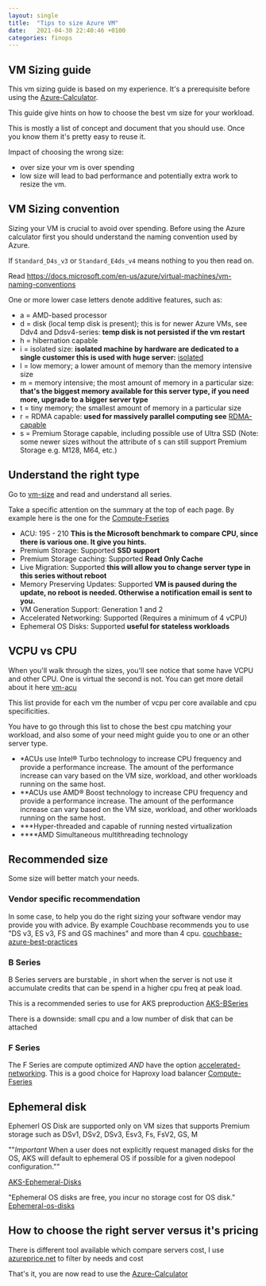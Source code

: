```yaml
---
layout: single
title:  "Tips to size Azure VM"
date:   2021-04-30 22:40:46 +0100
categories: finops
---
```


## VM Sizing guide

This vm sizing guide is based on my experience. It's a prerequisite before using the [Azure-Calculator].

This guide give hints on how to choose the best vm size for your workload.

This is mostly a list of concept and document that you should use. Once you know them it's pretty easy to reuse it.

Impact of choosing the wrong size:

- over size your vm is over spending
- low size will lead to bad performance and potentially extra work to resize the vm.

## VM Sizing convention

Sizing your VM is crucial to avoid over spending. Before using the Azure calculator first you should understand the naming convention used by Azure.

If `Standard_D4s_v3` or `Standard_E4ds_v4` means nothing to you then read on.

Read <https://docs.microsoft.com/en-us/azure/virtual-machines/vm-naming-conventions>

One or more lower case letters denote additive features, such as:

- a = AMD-based processor
- d = disk (local temp disk is present); this is for newer Azure VMs, see Ddv4 and Ddsv4-series:
    **temp disk is not persisted if the vm restart**
- h = hibernation capable
- i = isolated size:
    **isolated machine by hardware are dedicated to a single customer this is used with huge server:** [isolated]
- l = low memory; a lower amount of memory than the memory intensive size
- m = memory intensive; the most amount of memory in a particular size:
    **that's the biggest memory available for this server type, if you need more, upgrade to a bigger server type**
- t = tiny memory; the smallest amount of memory in a particular size
- r = RDMA capable:
    **used for massively parallel computing see** [RDMA-capable]
- s = Premium Storage capable, including possible use of Ultra SSD (Note: some newer sizes without the attribute of s can still support Premium Storage e.g. M128, M64, etc.)

## Understand the right type

Go to [vm-size] and read and understand all series.

Take a specific attention on the summary at the top of each page.
By example here is the one for the [Compute-Fseries]

- ACU: 195 - 210
**This is the Microsoft benchmark to compare CPU, since there is various one. It give you hints.**
- Premium Storage: Supported
    **SSD support**
- Premium Storage caching: Supported
    **Read Only Cache**
- Live Migration: Supported
    **this will allow you to change server type in this series without reboot**
- Memory Preserving Updates: Supported
    **VM is paused during the update, no reboot is needed. Otherwise a notification email is sent to you.**
- VM Generation Support: Generation 1 and 2
- Accelerated Networking: Supported (Requires a minimum of 4 vCPU)
- Ephemeral OS Disks: Supported
    **useful for stateless workloads**

## VCPU vs CPU

When you'll walk through the sizes, you'll see notice that some have VCPU and other CPU. One is virtual the second is not. You can get more detail about it here [vm-acu]

This list provide for each vm the number of vcpu per core available and cpu specificities.

You have to go through this list to chose the best cpu matching your workload, and also some of your need might guide you to one or an other server type.

- *ACUs use Intel® Turbo technology to increase CPU frequency and provide a performance increase. The amount of the performance increase can vary based on the VM size, workload, and other workloads running on the same host.
- **ACUs use AMD® Boost technology to increase CPU frequency and provide a performance increase. The amount of the performance increase can vary based on the VM size, workload, and other workloads running on the same host.
- ***Hyper-threaded and capable of running nested virtualization
- ****AMD Simultaneous multithreading technology

## Recommended size

Some size will better match your needs.

### Vendor specific recommendation

In some case, to help you do the right sizing your software vendor may provide you with advice. By example Couchbase recommends you to use "DS v3, ES v3, FS and GS machines" and more than 4 cpu. [couchbase-azure-best-practices]

### B Series

B Series servers are burstable , in short when the server is not use it accumulate credits that can be spend in a higher cpu freq at peak load.

This is a recommended series to use for AKS preproduction [AKS-BSeries]

There is a downside: small cpu and a low number of disk that can be attached

### F Series

The F Series are compute optimized *AND* have the option [accelerated-networking]. This is a good choice for Haproxy load balancer [Compute-Fseries]

## Ephemeral disk

Ephemerl OS Disk are supported only on VM sizes that supports Premium storage such as DSv1, DSv2, DSv3, Esv3, Fs, FsV2, GS, M

""*Important*
When a user does not explicitly request managed disks for the OS, AKS will default to ephemeral OS if possible for a given nodepool configuration.""

[AKS-Ephemeral-Disks]

"Ephemeral OS disks are free, you incur no storage cost for OS disk." [Ephemeral-os-disks]

## How to choose the right server versus it's pricing

There is different tool available which compare servers cost, I use [azureprice.net] to filter by needs and cost

That's it, you are now read to use the [Azure-Calculator]

[vm-size]: https://docs.microsoft.com/en-us/azure/virtual-machines/sizes

[azureprice.net]: https://azureprice.net/

[isolated]: https://docs.microsoft.com/en-us/azure/virtual-machines/isolation

[RDMA-capable]: https://docs.microsoft.com/en-us/azure/virtual-machines/sizes-hpc#rdma-capable-instances

[couchbase-azure-best-practices]: https://docs.couchbase.com/server/5.0/cloud/couchbase-azure-best-practices.html

[AKS-BSeries]: https://azure.microsoft.com/en-us/blog/introducing-burstable-vm-support-in-aks/

[Compute-Fseries]: https://docs.microsoft.com/en-us/azure/virtual-machines/sizes-compute

[accelerated-networking]: https://docs.microsoft.com/en-us/azure/virtual-network/create-vm-accelerated-networking-cli

[vm-acu]: https://docs.microsoft.com/en-us/azure/virtual-machines/acu

[Azure-Calculator]: https://azure.microsoft.com/en-us/pricing/calculator/

[AKS-Ephemeral-Disks]: shttps://docs.microsoft.com/en-us/azure/aks/cluster-configuration#ephemeral-os

[Ephemeral-os-disks]: https://docs.microsoft.com/en-us/azure/virtual-machines/ephemeral-os-disks
